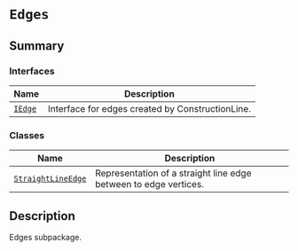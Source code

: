 

# `Edges`

<a id="summary"></a>

## Summary

### Interfaces

| Name | Description |
|------------------------------------------------------------------------------------------------------------|----------------------------------------------------|
| [`IEdge`](IEdge.md#ansys.mechanical.stubs.v241.Ansys.Mechanical.DataModel.ConstructionLines.Edges.IEdge)   | Interface for edges created by ConstructionLine.   |

### Classes

| Name | Description |
|---------------------------------------------------------------------------------------------------------------------------------------------|--------------------------------------------------------------------|
| [`StraightLineEdge`](StraightLineEdge.md#ansys.mechanical.stubs.v241.Ansys.Mechanical.DataModel.ConstructionLines.Edges.StraightLineEdge)   | Representation of a straight line edge between to edge vertices.   |

<a id="description"></a>

## Description

Edges subpackage.

<!-- !! processed by numpydoc !! -->

